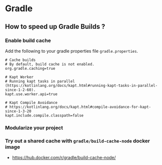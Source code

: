 # Gradle

## How to speed up Gradle Builds ?

### Enable build cache

Add the following to your gradle properties file `gradle.properties`.

```dotenv
# Cache builds
# By default, build cache is not enabled.
org.gradle.caching=true

# Kapt Worker
# Running kapt tasks in parallel (https://kotlinlang.org/docs/kapt.html#running-kapt-tasks-in-parallel-since-1-2-60).
kapt.use.worker.api=true

# Kapt Compile Avoidance
# https://kotlinlang.org/docs/kapt.html#compile-avoidance-for-kapt-since-1-3-20
kapt.include.compile.classpath=false
```

### Modularize your project

### Try out a shared cache with `gradle/build-cache-node` docker image

- https://hub.docker.com/r/gradle/build-cache-node/
